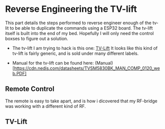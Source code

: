 # Reverse Engineering the TV-lift
This part details the steps performed to reverse engineer enough of the tv-lit to be able to duplicate the commands using a ESP32 board. The tv-lift itself is built into the end of my bed. Hopefully I will only need the control boxses to figure out a solution.

- The tv-lift I am trying to hack is this one: [TV-Lift](https://nedis.no/no-no/product/lyd-og-bilde/ridedyr/tv-bevegelse/550712741/motorisert-tv-stand-37-65-maximum-skjerm-vekt-50-kg-innebygd-skapdesign-heis-rekkevidde-68-158-cm-fjernstyrtkontrolert-abs-stal-sort)
It looks like this kind of tv-lift is fairly generic, and is sold under many different labels.

- Manual for the tv-lift can be found here: (Manual)[https://cdn.nedis.com/datasheets/TVSM5830BK_MAN_COMP_0120_web.PDF]

## Remote Control
The remote is easy to take apart, and is how i dicovered that my RF-bridge was working with a different kind of RF.



## TV-Lift
